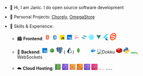 - 👋  Hi, I am Janic. I do open source software development

- 🔭 Personal Projects: [Chorely](https://link.janic.io/2qtkz6qs7), [OmegaStore](https://github.com/OmegaChat/OmegaStore)

- 🤹 Skills & Experience: 

  - 🏙 **Frontend**: <img alt="HTML" width="20px" src="./icons/html.svg" /> <img alt="CSS" width="20px" src="./icons/css.svg" /> <img alt="JS" width="20px" src="./icons/javascript.svg" /> <img alt="Typescript" width="20px" src="./icons/typescript.svg" /> <img alt="SCSS" width="20px" src="./icons/sass.svg" /> <img alt="Tailwind" width="20px" src="./icons/tailwind.svg" /> <img alt="React" width="20px" src="./icons/react.svg" /> <img alt="Vue" width="20px" src="./icons/vue.svg" /> <img alt="Flutter" width="20px" src="./icons/flutter.svg" /> <img alt="Svelte" width="20px" src="./icons/svelte.svg" /> <img alt="Next" width="20px" src="./icons/next.svg" />
  
  - 🔌  **Backend**: <img alt="Typescript" width="20px" src="./icons/typescript.svg" /> <img alt="Node" width="20px" src="./icons/node.svg" /> <img alt="Postgres" width="20px" src="./icons/postgres.svg" /> ( <img alt="Prisma" width="20px" src="./icons/prisma.png" />) <img alt="MongoDB" width="20px" src="./icons/mongodb.svg" /> <img alt="Fastify" width="20px" src="./icons/fastify.svg" /> <img alt="Docker" width="20px" src="./icons/docker.svg" /> <img alt="Dokku" width="20px" src="./icons/dokku.ico" /> <img alt="Redis" width="20px" src="./icons/redis.svg" /> <img alt="Python" width="20px" src="./icons/python.svg" /> <img alt="Nginx" width="20px" src="./icons/nginx.svg" />, WebSockets
  
  - ☁️ **Cloud Hosting**: <img alt="S3" width="20px" src="./icons/s3.svg" /> <img alt="CloudFront" width="20px" src="./icons/cloudfront.svg" /> <img alt="Lambda" width="20px" src="./icons/lambda.svg" /> <img alt="EC2" width="20px" src="./icons/ec2.svg" /> <img alt="Route53" width="20px" src="./icons/route53.svg" /> <img alt="AWS Api Gateway" width="20px" src="./icons/apigateway.svg" /> <img alt="CloudFlare" width="20px" src="./icons/cloudflare.svg" /> <img alt="Letsencrypt" width="20px" src="./icons/letsencrypt.svg" /> 

